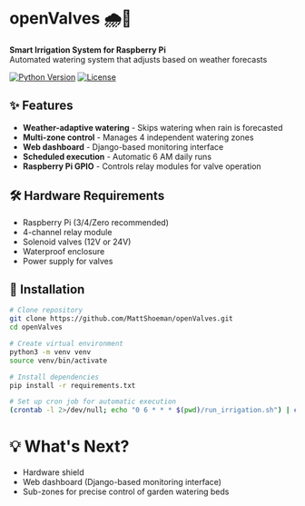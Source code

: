 # openValves 🌧️🌱
**Smart Irrigation System for Raspberry Pi**  
Automated watering system that adjusts based on weather forecasts

[![Python Version](https://img.shields.io/badge/python-3.7%2B-blue)](https://www.python.org/)
[![License](https://img.shields.io/badge/license-MIT-green)](LICENSE)

## ✨ Features
- **Weather-adaptive watering** - Skips watering when rain is forecasted
- **Multi-zone control** - Manages 4 independent watering zones
- **Web dashboard** - Django-based monitoring interface
- **Scheduled execution** - Automatic 6 AM daily runs
- **Raspberry Pi GPIO** - Controls relay modules for valve operation

## 🛠️ Hardware Requirements
- Raspberry Pi (3/4/Zero recommended)
- 4-channel relay module
- Solenoid valves (12V or 24V)
- Waterproof enclosure
- Power supply for valves

## 🚀 Installation
```bash
# Clone repository
git clone https://github.com/MattShoeman/openValves.git
cd openValves

# Create virtual environment
python3 -m venv venv
source venv/bin/activate

# Install dependencies
pip install -r requirements.txt

# Set up cron job for automatic execution
(crontab -l 2>/dev/null; echo "0 6 * * * $(pwd)/run_irrigation.sh") | crontab -

```
# :bulb: What's Next?
- Hardware shield
- Web dashboard (Django-based monitoring interface)
- Sub-zones for precise control of garden watering beds

